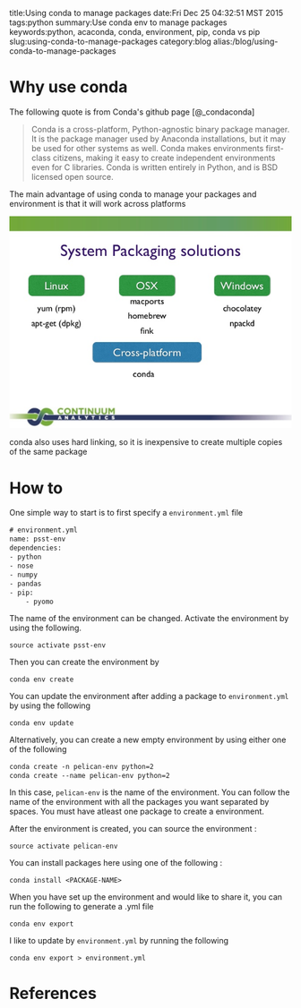 title:Using conda to manage packages
date:Fri Dec 25 04:32:51 MST 2015
tags:python
summary:Use conda env to manage packages
keywords:python, acaconda, conda, environment, pip, conda vs pip
slug:using-conda-to-manage-packages
category:blog 
alias:/blog/using-conda-to-manage-packages

# Why use conda

The following quote is from Conda's github page [@_condaconda] 

> Conda is a cross-platform, Python-agnostic binary package manager. It is the package manager used by Anaconda installations, but it may be used for other systems as well. Conda makes environments first-class citizens, making it easy to create independent environments even for C libraries. Conda is written entirely in Python, and is BSD licensed open source.

The main advantage of using conda to manage your packages and environment is that it will work across platforms

![[@_conda]](/images/condacrossplatform.jpg)

conda also uses hard linking, so it is inexpensive to create multiple copies of the same package

# How to

One simple way to start is to first specify a `environment.yml` file

    # environment.yml
    name: psst-env
    dependencies:
    - python
    - nose
    - numpy
    - pandas
    - pip:
        - pyomo

The name of the environment can be changed. Activate the environment by using the following.

    source activate psst-env 

Then you can create the environment by 

    conda env create

You can update the environment after adding a package to `environment.yml` by using the following

    conda env update

Alternatively, you can create a new empty environment by using either one of the following

    conda create -n pelican-env python=2 
    conda create --name pelican-env python=2

In this case, `pelican-env` is the name of the environment. 
You can follow the name of the environment with all the packages you want separated by spaces. 
You must have atleast one package to create a environment.

After the environment is created, you can source the environment :
    
    source activate pelican-env

You can install packages here using one of the following :

    conda install <PACKAGE-NAME>

When you have set up the environment and would like to share it, you can run the following to generate a .yml file

    conda env export

I like to update by `environment.yml` by running the following

    conda env export > environment.yml

# References
